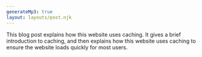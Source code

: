 ```yaml
---
generateMp3: true
layout: layouts/post.njk
---
```


This blog post explains how this website uses caching. It gives a brief introduction to caching, and then explains how this website uses caching to ensure the website loads quickly for most users.
